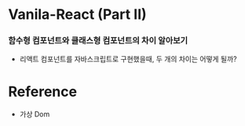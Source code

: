 # Vanila-React (Part II)

### 함수형 컴포넌트와 클래스형 컴포넌트의 차이 알아보기
 - 리액트 컴포넌트를 자바스크립트로 구현했을때, 두 개의 차이는 어떻게 될까?


 # Reference
 - 가상 Dom
